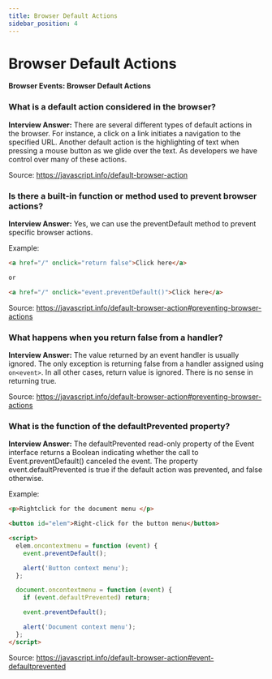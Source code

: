 ```yaml
---
title: Browser Default Actions
sidebar_position: 4
---
```


# Browser Default Actions

**Browser Events: Browser Default Actions**

<head>
  <title>Browser Default Actions - JavaScript Interview Questions & Answers</title>
  <meta charSet="utf-8" />
</head>

### What is a default action considered in the browser?

**Interview Answer:** There are several different types of default actions in the browser. For instance, a click on a link initiates a navigation to the specified URL. Another default action is the highlighting of text when pressing a mouse button as we glide over the text. As developers we have control over many of these actions.

Source: <https://javascript.info/default-browser-action>

### Is there a built-in function or method used to prevent browser actions?

**Interview Answer:** Yes, we can use the preventDefault method to prevent specific browser actions.

Example:

```html
<a href="/" onclick="return false">Click here</a>

or

<a href="/" onclick="event.preventDefault()">Click here</a>
```

Source: <https://javascript.info/default-browser-action#preventing-browser-actions>

### What happens when you return false from a handler?

**Interview Answer:** The value returned by an event handler is usually ignored. The only exception is returning false from a handler assigned using `on<event>`. In all other cases, return value is ignored. There is no sense in returning true.

Source: <https://javascript.info/default-browser-action#preventing-browser-actions>

### What is the function of the defaultPrevented property?

**Interview Answer:** The defaultPrevented read-only property of the Event interface returns a Boolean indicating whether the call to Event.preventDefault() canceled the event. The property event.defaultPrevented is true if the default action was prevented, and false otherwise.

Example:

```html
<p>Rightclick for the document menu </p>

<button id="elem">Right-click for the button menu</button>

<script>
  elem.oncontextmenu = function (event) {
    event.preventDefault();

    alert('Button context menu');
  };

  document.oncontextmenu = function (event) {
    if (event.defaultPrevented) return;

    event.preventDefault();

    alert('Document context menu');
  };
</script>
```

Source: <https://javascript.info/default-browser-action#event-defaultprevented>
